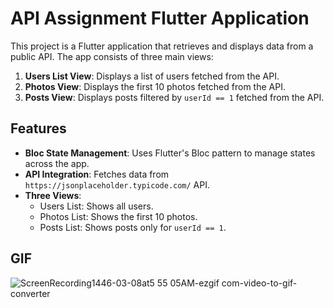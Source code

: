 # API Assignment Flutter Application

This project is a Flutter application that retrieves and displays data from a public API. The app consists of three main views:

1. **Users List View**: Displays a list of users fetched from the API.
2. **Photos View**: Displays the first 10 photos fetched from the API.
3. **Posts View**: Displays posts filtered by `userId == 1` fetched from the API.

## Features

- **Bloc State Management**: Uses Flutter's Bloc pattern to manage states across the app.
- **API Integration**: Fetches data from `https://jsonplaceholder.typicode.com/` API.
- **Three Views**:
  - Users List: Shows all users.
  - Photos List: Shows the first 10 photos.
  - Posts List: Shows posts only for `userId == 1`.

## GIF


![ScreenRecording1446-03-08at5 55 05AM-ezgif com-video-to-gif-converter](https://github.com/user-attachments/assets/af945e37-40b3-4204-8b47-73e33816c276)
